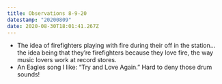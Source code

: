 ```yaml
---
title: Observations 8-9-20
datestamp: "20200809"
date: 2020-08-30T18:01:41.267Z
---
```

- The idea of firefighters playing with fire during their off in the station… the idea being that they’re firefighters because they love fire, the way music lovers work at record stores.
- An Eagles song I like: “Try and Love Again.” Hard to deny those drum sounds!